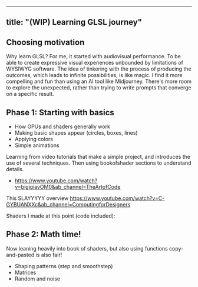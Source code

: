 
---
title: "(WIP) Learning GLSL journey"
---

## Choosing motivation

Why learn GLSL? For me, it started with audiovisual performance. To be able to create expressive visual experiences unbounded by limitations of WYSIWYG software. The idea of tinkering with the process of producing the outcomes, which leads to infinite possibilities, is like magic. I find it more compelling and fun than using an AI tool like Midjourney. There's more room to explore the unexpected, rather than trying to write prompts that converge on a specific result. 

## Phase 1: Starting with basics
- How GPUs and shaders generally work 
- Making basic shapes appear (circles, boxes, lines)
- Applying colors
- Simple animations

Learning from video tutorials that make a simple project, and introduces the use of several techniques. Then using bookofshader sections to understand details.
- https://www.youtube.com/watch?v=bigjgiavOM0&ab_channel=TheArtofCode

This SLAYYYYY overview
https://www.youtube.com/watch?v=C-GYBUANXXc&ab_channel=ComputingforDesigners


Shaders I made at this point (code included):


## Phase 2:  Math time!
Now leaning heavily into book of shaders, but also using functions copy-and-pasted is also fair!
- Shaping patterns (step and smoothstep)
- Matrices 
- Random and noise


